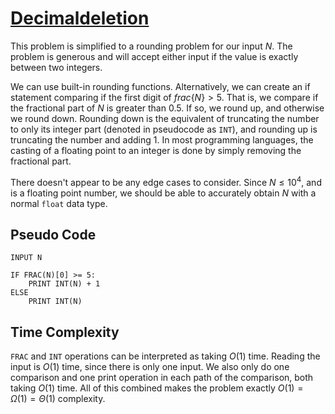 # [Decimaldeletion]("https://open.kattis.com/problems/decimaldeletion")

This problem is simplified to a rounding problem for our input $N$. The problem is generous and will accept either input if the value is exactly between two integers.

We can use built-in rounding functions. Alternatively, we can create an if statement comparing if the first digit of $frac\{N\} > 5$. That is, we compare if the fractional part of $N$ is greater than $0.5$. If so, we round up, and otherwise we round down. Rounding down is the equivalent of truncating the number to only its integer part (denoted in pseudocode as `INT`), and rounding up is truncating the number and adding $1$. In most programming languages, the casting of a floating point to an integer is done by simply removing the fractional part.

There doesn't appear to be any edge cases to consider. Since $N \leq 10^4$, and is a floating point number, we should be able to accurately obtain $N$ with a normal `float` data type.

## Pseudo Code
```
INPUT N

IF FRAC(N)[0] >= 5:
    PRINT INT(N) + 1
ELSE
    PRINT INT(N)
```

## Time Complexity
`FRAC` and `INT` operations can be interpreted as taking $O(1)$ time. Reading the input is $O(1)$ time, since there is only one input. We also only do one comparison and one print operation in each path of the comparison, both taking $O(1)$ time. All of this combined makes the problem exactly $O(1) = \Omega(1) = \Theta(1)$ complexity.